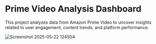 # Prime Video Analysis Dashboard

This project analyzes data from Amazon Prime Video to uncover insights related to user engagement, content trends, and platform performance.


![Screenshot 2025-05-22 124504](https://github.com/user-attachments/assets/56141324-2e0c-46b4-add0-7f04941143ac)
